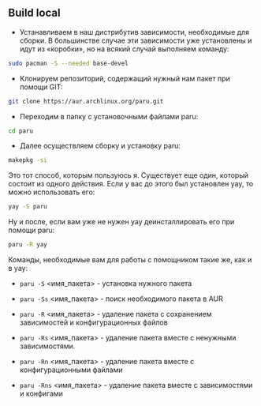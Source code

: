 
## Build local

- Устанавливаем в наш дистрибутив зависимости, необходимые для сборки. В большинстве случае эти зависимости уже установлены и идут из «коробки», но на всякий случай выполняем команду:
    
```sh
sudo pacman -S --needed base-devel
```

- Клонируем репозиторий, содержащий нужный нам пакет при помощи GIT:
    

```sh
git clone https://aur.archlinux.org/paru.git
```

- Переходим в папку с установочными файлами paru:
    

```sh
cd paru
```

- Далее осуществляем сборку и установку paru:
    

```sh
makepkg -si
```

Это тот способ, которым пользуюсь я. Существует еще один, который состоит из одного действия. Если у вас до этого был установлен yay, то можно использовать его:

```sh
yay -S paru
```

Ну и после, если вам уже не нужен yay деинсталлировать его при помощи paru:

```sh
paru -R yay
```

Команды, необходимые вам для работы с помощником такие же, как и в yay:

- `paru -S` <имя_пакета> - установка нужного пакета
    
- `paru -Ss` <имя_пакета> - поиск необходимого пакета в AUR
    
- `paru -R` <имя_пакета> - удаление пакета с сохранением зависимостей и конфигурационных файлов
    
- `paru -Rs` <имя_пакета> - удаление пакета вместе с ненужными зависимостями.
    
- `paru -Rn` <имя_пакета> - удаление пакета вместе с конфигурационными файлами
    
- `paru -Rns` <имя_пакета> - удаление пакета вместе с зависимостями и конфигами
